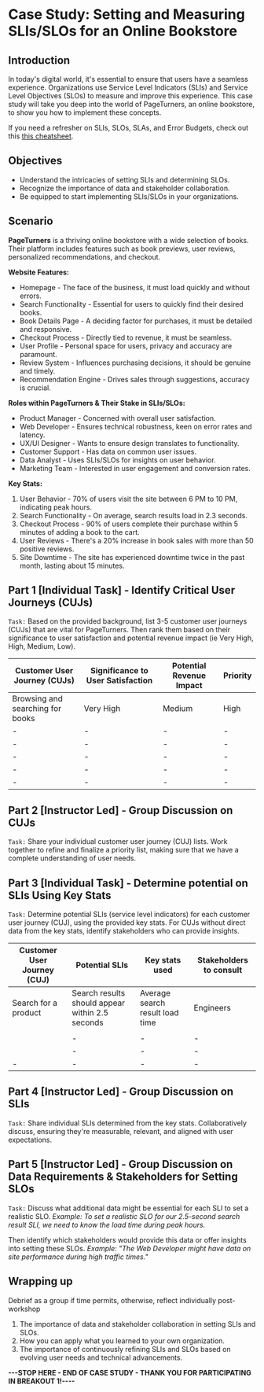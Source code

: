 # Case Study: Setting and Measuring SLIs/SLOs for an Online Bookstore

## Introduction

In today's digital world, it's essential to ensure that users have a seamless experience. Organizations use Service Level Indicators (SLIs) and Service Level Objectives (SLOs) to measure and improve this experience. This case study will take you deep into the world of PageTurners, an online bookstore, to show you how to implement these concepts.

If you need a refresher on SLIs, SLOs, SLAs, and Error Budgets, check out this [this cheatsheet](./Cheatsheet.md).

## Objectives
- Understand the intricacies of setting SLIs and determining SLOs.
- Recognize the importance of data and stakeholder collaboration.
- Be equipped to start implementing SLIs/SLOs in your organizations.

## Scenario

**PageTurners** is a thriving online bookstore with a wide selection of books. Their platform includes features such as book previews, user reviews, personalized recommendations, and checkout.

**Website Features:**
- Homepage - The face of the business, it must load quickly and without errors.
- Search Functionality - Essential for users to quickly find their desired books.
- Book Details Page - A deciding factor for purchases, it must be detailed and responsive.
- Checkout Process - Directly tied to revenue, it must be seamless.
- User Profile - Personal space for users, privacy and accuracy are paramount.
- Review System - Influences purchasing decisions, it should be genuine and timely.
- Recommendation Engine - Drives sales through suggestions, accuracy is crucial.

**Roles within PageTurners & Their Stake in SLIs/SLOs:**
- Product Manager - Concerned with overall user satisfaction.
- Web Developer - Ensures technical robustness, keen on error rates and latency.
- UX/UI Designer - Wants to ensure design translates to functionality.
- Customer Support - Has data on common user issues.
- Data Analyst - Uses SLIs/SLOs for insights on user behavior.
- Marketing Team - Interested in user engagement and conversion rates.

**Key Stats:**
1. User Behavior - 70% of users visit the site between 6 PM to 10 PM, indicating peak hours.
2. Search Functionality - On average, search results load in 2.3 seconds.
3. Checkout Process - 90% of users complete their purchase within 5 minutes of adding a book to the cart.
4. User Reviews - There's a 20% increase in book sales with more than 50 positive reviews.
5. Site Downtime - The site has experienced downtime twice in the past month, lasting about 15 minutes.

## Part 1 [Individual Task] - Identify Critical User Journeys (CUJs)

```Task:``` Based on the provided background, list 3-5 customer user journeys (CUJs) that are vital for PageTurners. Then rank them based on their significance to user satisfaction and potential revenue impact (ie Very High, High, Medium, Low).

| Customer User Journey (CUJs) | Significance to User Satisfaction | Potential Revenue Impact | Priority |
|----------|----------|----------|----------|
| Browsing and searching for books  | Very High  | Medium  | High |
| -  | -  | -  | -  |
| -  | -  | -  | -  |
| -  | -  | -  | -  |
| -  | -  | -  | -  |
| -  | -  | -  | -  |

## Part 2 [Instructor Led] - Group Discussion on CUJs

```Task:``` Share your individual customer user journey (CUJ) lists. Work together to refine and finalize a priority list, making sure that we have a complete understanding of user needs.

## Part 3 [Individual Task] - Determine potential on SLIs Using Key Stats

```Task:``` Determine potential SLIs (service level indicators) for each customer user journey (CUJ), using the provided key stats. For CUJs without direct data from the key stats, identify stakeholders who can provide insights.


| Customer User Journey (CUJ) | Potential SLIs | Key stats used | Stakeholders to consult |
|----------|----------|----------|----------|
| Search for a product | Search results should appear within 2.5 seconds | Average search result load time | Engineers |
|   |   |   |   |
|   | -  | -  | -  |
|   | -  | -  | -  |
| -  | -  | -  | -  |

## Part 4 [Instructor Led] - Group Discussion on SLIs

```Task:``` Share individual SLIs determined from the key stats. Collaboratively discuss, ensuring they're measurable, relevant, and aligned with user expectations.

## Part 5 [Instructor Led] - Group Discussion on Data Requirements & Stakeholders for Setting SLOs

```Task:``` Discuss what additional data might be essential for each SLI to set a realistic SLO.
   *Example: To set a realistic SLO for our 2.5-second search result SLI, we need to know the load time during peak hours.*

Then identify which stakeholders would provide this data or offer insights into setting these SLOs.
   *Example: "The Web Developer might have data on site performance during high traffic times."*

## Wrapping up 

Debrief as a group if time permits, otherwise, reflect individually post-workshop

1. The importance of data and stakeholder collaboration in setting SLIs and SLOs.
2. How you can apply what you learned to your own organization.
3. The importance of continuously refining SLIs and SLOs based on evolving user needs and technical advancements.

**---STOP HERE - END OF CASE STUDY - THANK YOU FOR PARTICIPATING IN BREAKOUT 1!----**